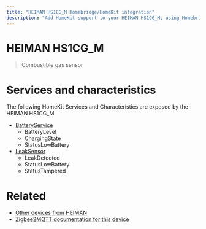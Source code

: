 ```yaml
---
title: "HEIMAN HS1CG_M Homebridge/HomeKit integration"
description: "Add HomeKit support to your HEIMAN HS1CG_M, using Homebridge, Zigbee2MQTT and homebridge-z2m."
---
```

<!---
This file has been GENERATED using src/docgen/docgen.ts
DO NOT EDIT THIS FILE MANUALLY!
-->
# HEIMAN HS1CG_M
> Combustible gas sensor


# Services and characteristics
The following HomeKit Services and Characteristics are exposed by
the HEIMAN HS1CG_M

* [BatteryService](../../battery.md)
  * BatteryLevel
  * ChargingState
  * StatusLowBattery
* [LeakSensor](../../sensors.md)
  * LeakDetected
  * StatusLowBattery
  * StatusTampered


# Related
* [Other devices from HEIMAN](../index.md#heiman)
* [Zigbee2MQTT documentation for this device](https://www.zigbee2mqtt.io/devices/HS1CG_M.html)